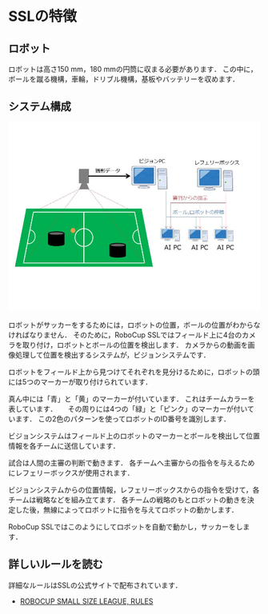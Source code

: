 # SSLの特徴

## ロボット

ロボットは高さ150 mm，180 mmの円筒に収まる必要があります．
この中に，ボールを蹴る機構，車輪，ドリブル機構，基板やバッテリーを収めます．

## システム構成

![システム構成図](../../img/robocup_ssl/ssl_system.jpg)

ロボットがサッカーをするためには，ロボットの位置，ボールの位置がわからなければなりません．
そのために，RoboCup SSLではフィールド上に4台のカメラを取り付け，ロボットとボールの位置を検出します．
カメラからの動画を画像処理して位置を検出するシステムが，ビジョンシステムです．

ロボットをフィールド上から見つけてそれぞれを見分けるために，ロボットの頭には5つのマーカーが取り付けられています．

真ん中には「青」と「黄」のマーカーが付いています．
これはチームカラーを表しています．
　
その周りには4つの「緑」と「ピンク」のマーカーが付いています．
この2色のパターンを使ってロボットのID番号を識別します．

ビジョンシステムはフィールド上のロボットのマーカーとボールを検出して位置情報を各チームに送信しています．

試合は人間の主審の判断で動きます．
各チームへ主審からの指令を与えるためにレフェリーボックスが使用されます．

ビジョンシステムからの位置情報，レフェリーボックスからの指令を受けて，各チームは戦略などを組み立てます．
各チームの戦略のもとロボットの動きを決定した後，無線によってロボットに指令を与えてロボットの動かします．

RoboCup SSLではこのようにしてロボットを自動で動かし，サッカーをします．

## 詳しいルールを読む

詳細なルールはSSLの公式サイトで配布されています．

- [ROBOCUP SMALL SIZE LEAGUE, RULES](https://ssl.robocup.org/rules/)
